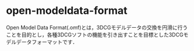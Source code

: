 open-modeldata-format
=====================

Open Model Data Format(.omf)とは，3DCGモデルデータの交換を円滑に行うことを目的とし，各種3DCGソフトの機能を引き出すことを目標とした3DCGモデルデータフォーマットです．
